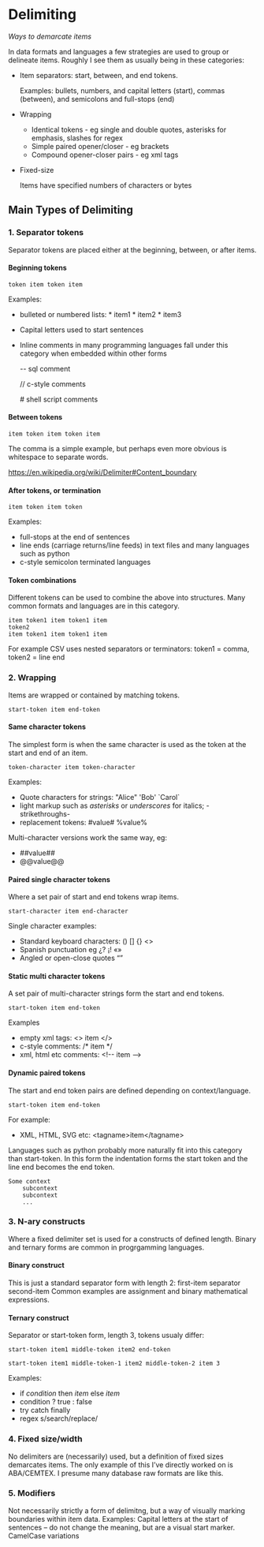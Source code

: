 Delimiting
==========

*Ways to demarcate items*


In data formats and languages a few strategies are used to group or delineate items.
Roughly I see them as usually being in these categories:

* Item separators: start, between, and end tokens.

	Examples: bullets, numbers, and capital letters (start), commas (between), and semicolons and full-stops (end)

* Wrapping
	*	Identical tokens - eg single and double quotes, asterisks for emphasis, slashes for regex
	*	Simple paired opener/closer - eg brackets
	*	Compound opener-closer pairs - eg xml tags

* Fixed-size

	Items have specified numbers of characters or bytes


Main Types of Delimiting
------------------------

### 1. Separator tokens


Separator tokens are placed either at the beginning, between, or after items.

#### Beginning tokens

	token item token item

Examples:
* bulleted or numbered lists: * item1 * item2 * item3
* Capital letters used to start sentences
* Inline comments in many programming languages fall under this category when embedded within other forms

	-- sql comment

	// c-style comments

	\# shell script comments


#### Between tokens

	item token item token item

The comma is a simple example, but perhaps even more obvious is whitespace to separate words.

https://en.wikipedia.org/wiki/Delimiter#Content_boundary


#### After tokens, or termination

	item token item token

Examples:
* full-stops at the end of sentences
* line ends (carriage returns/line feeds) in text files and many languages such as python
* c-style semicolon terminated languages



#### Token combinations

Different tokens can be used to combine the above into structures.
Many common formats and languages are in this category.

	item token1 item token1 item
	token2
	item token1 item token1 item

For example CSV uses nested separators or terminators: token1 = comma, token2 = line end


### 2. Wrapping

Items are wrapped or contained by matching tokens.

	start-token item end-token


#### Same character tokens

The simplest form is when the same character is used as the token at the start and end of an item.

	token-character item token-character

Examples:
*	Quote characters for strings: "Alice" 'Bob' \`Carol\`
*	light markup such as *asterisks* or _underscores_ for italics; -strikethroughs-
*	replacement tokens: #value# %value%


Multi-character versions work the same way, eg:
*	##value##
*	@@value@@


#### Paired single character tokens

Where a set pair of start and end tokens wrap items.

	start-character item end-character


Single character examples:

* Standard keyboard characters: () [] {} <>
* Spanish punctuation eg	¿? ¡! «»
* Angled or open-close quotes “”


#### Static multi character tokens

A set pair of multi-character strings form the start and end tokens.

	start-token item end-token

Examples
* empty xml tags: <> item </>
* c-style comments: /* item */
* xml, html etc comments: \<\!-- item -->


#### Dynamic paired tokens

The start and end token pairs are defined depending on context/language.

	start-token item end-token

For example:

*	XML, HTML, SVG etc: \<tagname>item\<\/tagname>


Languages such as python probably more naturally fit into this category than start-token. In this form the indentation forms the start token and the line end becomes the end token.


	Some context
		subcontext
		subcontext
		...


### 3. N-ary constructs


Where a fixed delimiter set is used for a constructs of defined length. Binary and ternary forms are common in progrgamming languages.

#### Binary construct
This is just a standard separator form with length 2:
	first-item separator second-item
Common examples are assignment and binary mathematical expressions.


#### Ternary construct
Separator or start-token form, length 3, tokens usualy differ:

	start-token item1 middle-token item2 end-token

	start-token item1 middle-token-1 item2 middle-token-2 item 3

Examples:
* if *condition* then *item* else *item*
* condition ? true : false
* try catch finally
* regex s/search/replace/


### 4. Fixed size/width
No delimiters are (necessarily) used, but a definition of fixed sizes demarcates items. The only example of this I’ve directly worked on is ABA/CEMTEX. I presume many database raw formats are like this.


### 5. Modifiers
Not necessarily strictly a form of delimitng, but a way of visually marking boundaries within item data.
Examples:
	Capital letters at the start of sentences – do not change the meaning, but are a visual start marker.
	CamelCase variations
